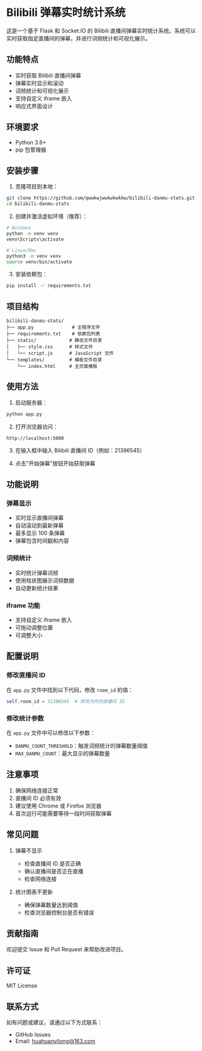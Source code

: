 # Bilibili 弹幕实时统计系统

这是一个基于 Flask 和 Socket.IO 的 Bilibili 直播间弹幕实时统计系统。系统可以实时获取指定直播间的弹幕，并进行词频统计和可视化展示。

## 功能特点

- 实时获取 Bilibili 直播间弹幕
- 弹幕实时显示和滚动
- 词频统计和可视化展示
- 支持自定义 iframe 嵌入
- 响应式界面设计

## 环境要求

- Python 3.8+
- pip 包管理器

## 安装步骤

1. 克隆项目到本地：
```bash
git clone https://github.com/qwwkwjwwkwkwkkw/bilibili-danmu-stats.git
cd bilibili-danmu-stats
```

2. 创建并激活虚拟环境（推荐）：
```bash
# Windows
python -m venv venv
venv\Scripts\activate

# Linux/Mac
python3 -m venv venv
source venv/bin/activate
```

3. 安装依赖包：
```bash
pip install -r requirements.txt
```

## 项目结构

```
bilibili-danmu-stats/
├── app.py              # 主程序文件
├── requirements.txt    # 依赖包列表
├── static/            # 静态文件目录
│   ├── style.css      # 样式文件
│   └── script.js      # JavaScript 文件
└── templates/         # 模板文件目录
    └── index.html     # 主页面模板
```

## 使用方法

1. 启动服务器：
```bash
python app.py
```

2. 打开浏览器访问：
```
http://localhost:5000
```

3. 在输入框中输入 Bilibili 直播间 ID（例如：21396545）

4. 点击"开始弹幕"按钮开始获取弹幕

## 功能说明

### 弹幕显示
- 实时显示直播间弹幕
- 自动滚动到最新弹幕
- 最多显示 100 条弹幕
- 弹幕包含时间戳和内容

### 词频统计
- 实时统计弹幕词频
- 使用柱状图展示词频数据
- 自动更新统计结果

### iframe 功能
- 支持自定义 iframe 嵌入
- 可拖动调整位置
- 可调整大小

## 配置说明

### 修改直播间 ID
在 `app.py` 文件中找到以下代码，修改 `room_id` 的值：
```python
self.room_id = 21396545  # 修改为你的直播间 ID
```

### 修改统计参数
在 `app.py` 文件中可以修改以下参数：
- `DANMU_COUNT_THRESHOLD`：触发词频统计的弹幕数量阈值
- `MAX_DANMU_COUNT`：最大显示的弹幕数量

## 注意事项

1. 确保网络连接正常
2. 直播间 ID 必须有效
3. 建议使用 Chrome 或 Firefox 浏览器
4. 首次运行可能需要等待一段时间获取弹幕

## 常见问题

1. 弹幕不显示
   - 检查直播间 ID 是否正确
   - 确认直播间是否正在直播
   - 检查网络连接

2. 统计图表不更新
   - 确保弹幕数量达到阈值
   - 检查浏览器控制台是否有错误

## 贡献指南

欢迎提交 Issue 和 Pull Request 来帮助改进项目。

## 许可证

MIT License

## 联系方式

如有问题或建议，请通过以下方式联系：
- GitHub Issues
- Email: huahuanyilong@163.com
